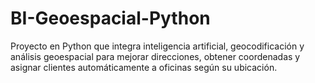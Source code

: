 # BI-Geoespacial-Python
Proyecto en Python que integra inteligencia artificial, geocodificación y análisis geoespacial para mejorar direcciones, obtener coordenadas y asignar clientes automáticamente a oficinas según su ubicación.
